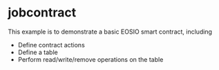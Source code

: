 # jobcontract

This example is to demonstrate a basic EOSIO smart contract, including

- Define contract actions
- Define a table
- Perform read/write/remove operations on the table
